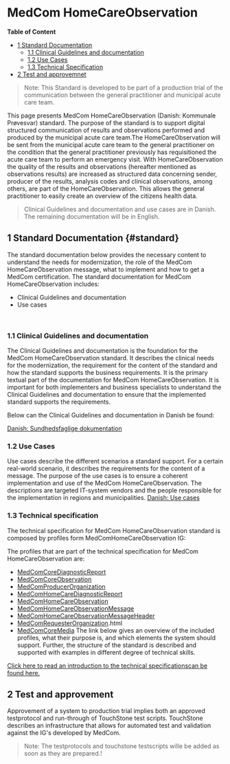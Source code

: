 <!-- HomePage -->
# MedCom HomeCareObservation
<!-- below is the table of content. Ensure to update it. -->
**Table of Content**
* [1 Standard Documentation](#standard)
  * [1.1 Clinical Guidelines and documentation](#11-clinical-guidelines-and-documentation)
  * [1.2 Use Cases](#12-use-cases)
  * [1.3 Technical Specification](#13-technical-specification)
* [2 Test and approvemnet](#2-test-and-approvement)

> Note: This Standard is developed to be part of a production trial of the communication between the general practitioner and municipal acute care team.


This page presents MedCom HomeCareObservation (Danish: Kommunale Prøvesvar) standard. The purpose of the standard is to support digital structured communication of results and observations performed and produced by the municipal acute care team.The HomeCareObservation will be sent from the municipal acute care team to the general practitioner on the condition that the general practitioner previously has requisitioned the acute care team to perform an emergency visit. With HomeCareObservation the quality of the results and observations (hereafter mentioned as observations results) are increased as structured data concerning sender, producer of the results, analysis codes and clinical observations, among others, are part of the HomeCareObservation. This allows the general practitioner to easily create an overview of the citizens health data.
 
> Clinical Guidelines and documentation and use cases are in Danish. The remaining documentation will be in English.

## 1 Standard Documentation {#standard}
The standard documentation below provides the necessary content to understand the needs for modernization, the role of the MedCom HomeCareObservation message, what to implement and how to get a MedCom certification. The standard documentation for MedCom HomeCareObservation includes:
  * Clinical Guidelines and documentation
  * Use cases
<p>&nbsp;</p>

### 1.1 Clinical Guidelines and documentation 
The Clinical Guidelines and documentation is the foundation for the MedCom HomeCareObservation standard. It describes the clinical needs for the modernization, the requirement for the content of the standard and how the standard supports the business requirements. It is the primary textual part of the documentation for MedCom HomeCareObservation. It is important for both implementers and business specialists to understand the Clinical Guidelines and documentation to ensure that the implemented standard supports the requirements.

Below can the Clinical Guidelines and documentation in Danish be found:

[Danish: Sundhedsfaglige dokumentation](assets/documents/Kommunale_prøvesvar_Sundhedsfaglig_dokumentation_v1.0.0-rc.1.pdf) <br> 

### 1.2 Use Cases

Use cases describe the different scenarios a standard support. For a certain real-world scenario, it describes the requirements for the content of a message. The purpose of the use cases is to ensure a coherent implementation and use of the MedCom HomeCareObservation. The descriptions are targeted IT-system vendors and the people responsible for the implementation in regions and municipalities.
[Danish: Use cases](assets/documents/Kommunale_prøvesvar_Use_cases_v1.0.0-rc.1.pdf) <br> 


### 1.3 Technical specification

The technical specification for MedCom HomeCareObservation standard is composed by profiles form MedComHomeCareObservation IG: 

The profiles that are part of the technical specification for MedCom HomeCareObservation are: 
 * [MedComCoreDiagnosticReport](https://medcomfhir.dk/ig/core/StructureDefinition-medcom-core-diagnosticreport.html)
 * [MedComCoreObservation](http://medcomfhir.dk/ig/core/StructureDefinition-medcom-core-observation.html)
 * [MedComProducerOrganization](http://medcomfhir.dk/ig/messaging/StructureDefinition/medcom-producer-organization)
 * [MedComHomeCareDiagnosticReport](http://medcomfhir.dk/ig/homecareobservation/StructureDefinition-medcom-homecare-diagnosticreport.html)
 * [MedComHomeCareObservation](http://medcomfhir.dk/ig/homecareobservation/StructureDefinition-medcom-homeCare-observation.html)
 * [MedComHomeCareObservationMessage](http://medcomfhir.dk/ig/homecareobservation/StructureDefinition-medcom-homecare-message.html)
 * [MedComHomeCareObservationMessageHeader](http://medcomfhir.dk/ig/homecareobservation/StructureDefinition-medcom-homecareobservation-MessageHeader.html)
 * [MedComRequesterOrganization](http://medcomfhir.dk/ig/messaging/StructureDefinition-medcom-requesterorganization).html
 * [MedComCoreMedia](http://medcomfhir.dk/ig/core/StructureDefinition-medcom-core-media.html)
The link below gives an overview of the included profiles, what their purpose is, and which elements the system should support. Further, the structure of the standard is described and supported with examples in different degree of technical skills.

[Click here to read an introduction to the technical specificationscan be found here.](assets/documents/Intro-Technical-Spec-ENG.md) 



## 2 Test and approvement 
Approvement of a system to production trial implies both an approved testprotocol and run-through of TouchStone test scripts. TouchStone describes an infrastructure that allows for automated test and validation against the IG's developed by MedCom.

>Note: The testprotocols and touchstone testscripts wille be added as soon as they are prepared.!


